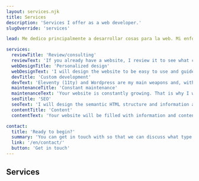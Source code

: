 ```yaml
---
layout: services.njk
title: Services
description: 'Services I offer as a web developer.'
slugOverride: 'services'

lead: Me dedico principalmente a desarrollar cosas para la web. Mi enfoque es HTML semántico, algo de CSS y una pizca de JavaScript para darle sabor. Doy valor al rendimiento, la accesibilidad, la simplicidad y el soporte a largo plazo.

services:
  reviewTitle: 'Review/consulting'
  reviewText: 'If you already have a website, I review it to see what can be done to improve it. If not, I will do a consultancy to advise you so that we make a good impression on visitors and future clients.'
  webDesignTitle: 'Personalized design'
  webDesignText: 'I will design the website to be easy to use and guide visitors to the target. The designs will be responsive for large and small screens, it will also be visually attractive and represent your brand well.'
  devTitle: 'Custom development'
  devText: 'Eleventy (11ty) and Wordpress are my main weapons and, with your goals in mind, I will make the website flexible and fast. Whether it is a landing page, a blog or something bigger.'
  maintenanceTitle: 'Constant maintenance'
  maintenanceText: 'Your website is constantly growing. That is why I will keep the site up to date, ready for any future modification either something new or improvements. Security and performance updates included.'
  seoTitle: 'SEO'
  seoText: 'I will design the semantic HTML structure and information architecture for search engines to better understand your content. This will help to improve organic positioning in the various search engines.'
  contentTitle: 'Content'
  contentText: 'Your website will be filled with information and content relevant to your field to reinforce the unique identity of your brand. The content can be articles, blogs, product descriptions, among others.'

contact:
  title: 'Ready to begin?'
  summary: 'You can get in touch with so that we can discuss what type of project you want and how it can be made.'
  link: '/en/contact/'
  button: 'Get in touch'
---
```


## Services